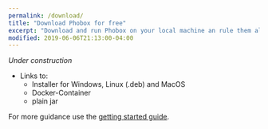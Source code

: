 ```yaml
---
permalink: /download/
title: "Download Phobox for free"
excerpt: "Download and run Phobox on your local machine an rule them all."
modified: 2019-06-06T21:13:00-04:00
---
```


_Under construction_

* Links to:
  * Installer for Windows, Linux (.deb) and MacOS
  * Docker-Container
  * plain jar

For more guidance use the [getting started guide](/getting-started).
